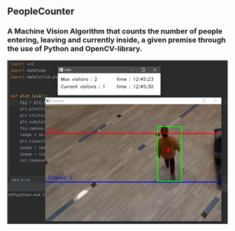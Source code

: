 ## PeopleCounter
### A Machine Vision Algorithm that counts the number of people entering, leaving and currently inside, a given premise through the use of Python and OpenCV-library.




![code_output](./images/screenshot.PNG)
